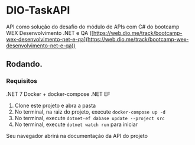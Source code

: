 # DIO-TaskAPI

API como solução do desafio do módulo de APIs com C# do bootcamp WEX
Desenvolvimento .NET e QA
([https://web.dio.me/track/bootcamp-wex-desenvolvimento-net-e-qa](https://web.dio.me/track/bootcamp-wex-desenvolvimento-net-e-qa))

## Rodando. 

### Requisitos

.NET 7
Docker + docker-compose
.NET EF

1. Clone este projeto e abra a pasta
2. No terminal, na raiz do projeto, execute `docker-compose up -d`
3. No terminal, execute `dotnet-ef dabase update --project src`
4. No terminal, execute `dotnet watch run` para iniciar

Seu navegador abrirá na documentação da API do projeto

